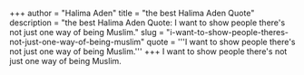 +++
author = "Halima Aden"
title = "the best Halima Aden Quote"
description = "the best Halima Aden Quote: I want to show people there's not just one way of being Muslim."
slug = "i-want-to-show-people-theres-not-just-one-way-of-being-muslim"
quote = '''I want to show people there's not just one way of being Muslim.'''
+++
I want to show people there's not just one way of being Muslim.
